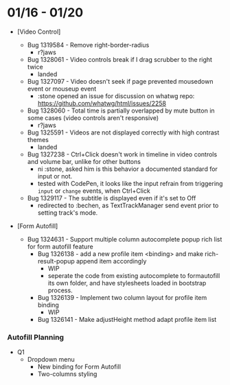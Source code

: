 # 01/16 - 01/20

- [Video Control]
  - Bug 1319584 - Remove right-border-radius
    - r?jaws
  - Bug 1328061 - Video controls break if I drag scrubber to the right twice
    - landed
  - Bug 1327097 - Video doesn't seek if page prevented mousedown event or mouseup event
    - :stone opened an issue for discussion on whatwg repo: https://github.com/whatwg/html/issues/2258
  - Bug 1328060 - Total time is partially overlapped by mute button in some cases (video controls aren't responsive)
    - r?jaws
  - Bug 1325591 - Videos are not displayed correctly with high contrast themes
    - landed
  - Bug 1327238 - Ctrl+Click doesn't work in timeline in video controls and volume bar, unlike for other buttons
    - ni :stone, asked him is this behavior a documented standard for input or not.
    - tested with CodePen, it looks like the input refrain from triggering `input` or `change` events, when Ctrl+Click
  - Bug 1329117 - The subtitle is displayed even if it's set to Off
    - redirected to :bechen, as TextTrackManager send event prior to setting track's mode.


- [Form Autofill]
  - Bug 1324631 - Support multiple column autocomplete popup rich list for form autofill feature
    - Bug 1326138 - add a new profile item \<binding\> and make rich-result-popup append item accordingly
      - WIP
      - seperate the code from existing autocomplete to formautofill its own folder, and have stylesheets loaded in bootstrap process.
    - Bug 1326139 - Implement two column layout for profile item binding
      - WIP
    - Bug 1326141 - Make adjustHeight method adapt profile item list


### Autofill Planning ###

- Q1 
  - Dropdown menu
    - New binding for Form Autofill
    - Two-columns styling
